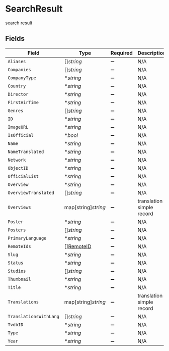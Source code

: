 # SearchResult

search result


## Fields

| Field                                         | Type                                          | Required                                      | Description                                   |
| --------------------------------------------- | --------------------------------------------- | --------------------------------------------- | --------------------------------------------- |
| `Aliases`                                     | []*string*                                    | :heavy_minus_sign:                            | N/A                                           |
| `Companies`                                   | []*string*                                    | :heavy_minus_sign:                            | N/A                                           |
| `CompanyType`                                 | **string*                                     | :heavy_minus_sign:                            | N/A                                           |
| `Country`                                     | **string*                                     | :heavy_minus_sign:                            | N/A                                           |
| `Director`                                    | **string*                                     | :heavy_minus_sign:                            | N/A                                           |
| `FirstAirTime`                                | **string*                                     | :heavy_minus_sign:                            | N/A                                           |
| `Genres`                                      | []*string*                                    | :heavy_minus_sign:                            | N/A                                           |
| `ID`                                          | **string*                                     | :heavy_minus_sign:                            | N/A                                           |
| `ImageURL`                                    | **string*                                     | :heavy_minus_sign:                            | N/A                                           |
| `IsOfficial`                                  | **bool*                                       | :heavy_minus_sign:                            | N/A                                           |
| `Name`                                        | **string*                                     | :heavy_minus_sign:                            | N/A                                           |
| `NameTranslated`                              | **string*                                     | :heavy_minus_sign:                            | N/A                                           |
| `Network`                                     | **string*                                     | :heavy_minus_sign:                            | N/A                                           |
| `ObjectID`                                    | **string*                                     | :heavy_minus_sign:                            | N/A                                           |
| `OfficialList`                                | **string*                                     | :heavy_minus_sign:                            | N/A                                           |
| `Overview`                                    | **string*                                     | :heavy_minus_sign:                            | N/A                                           |
| `OverviewTranslated`                          | []*string*                                    | :heavy_minus_sign:                            | N/A                                           |
| `Overviews`                                   | map[string]*string*                           | :heavy_minus_sign:                            | translation simple record                     |
| `Poster`                                      | **string*                                     | :heavy_minus_sign:                            | N/A                                           |
| `Posters`                                     | []*string*                                    | :heavy_minus_sign:                            | N/A                                           |
| `PrimaryLanguage`                             | **string*                                     | :heavy_minus_sign:                            | N/A                                           |
| `RemoteIds`                                   | [][RemoteID](../../models/shared/remoteid.md) | :heavy_minus_sign:                            | N/A                                           |
| `Slug`                                        | **string*                                     | :heavy_minus_sign:                            | N/A                                           |
| `Status`                                      | **string*                                     | :heavy_minus_sign:                            | N/A                                           |
| `Studios`                                     | []*string*                                    | :heavy_minus_sign:                            | N/A                                           |
| `Thumbnail`                                   | **string*                                     | :heavy_minus_sign:                            | N/A                                           |
| `Title`                                       | **string*                                     | :heavy_minus_sign:                            | N/A                                           |
| `Translations`                                | map[string]*string*                           | :heavy_minus_sign:                            | translation simple record                     |
| `TranslationsWithLang`                        | []*string*                                    | :heavy_minus_sign:                            | N/A                                           |
| `TvdbID`                                      | **string*                                     | :heavy_minus_sign:                            | N/A                                           |
| `Type`                                        | **string*                                     | :heavy_minus_sign:                            | N/A                                           |
| `Year`                                        | **string*                                     | :heavy_minus_sign:                            | N/A                                           |